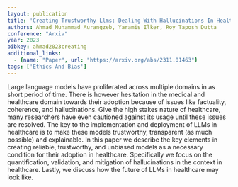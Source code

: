 ```yaml
---
layout: publication
title: 'Creating Trustworthy Llms: Dealing With Hallucinations In Healthcare AI'
authors: Ahmad Muhammad Aurangzeb, Yaramis Ilker, Roy Taposh Dutta
conference: "Arxiv"
year: 2023
bibkey: ahmad2023creating
additional_links:
  - {name: "Paper", url: "https://arxiv.org/abs/2311.01463"}
tags: ['Ethics And Bias']
---
```

Large language models have proliferated across multiple domains in as short period of time. There is however hesitation in the medical and healthcare domain towards their adoption because of issues like factuality, coherence, and hallucinations. Give the high stakes nature of healthcare, many researchers have even cautioned against its usage until these issues are resolved. The key to the implementation and deployment of LLMs in healthcare is to make these models trustworthy, transparent (as much possible) and explainable. In this paper we describe the key elements in creating reliable, trustworthy, and unbiased models as a necessary condition for their adoption in healthcare. Specifically we focus on the quantification, validation, and mitigation of hallucinations in the context in healthcare. Lastly, we discuss how the future of LLMs in healthcare may look like.
